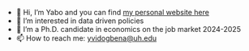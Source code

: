 - 👋 Hi, I’m Yabo and you can find [my personal website here](https://yabogv.github.io)
- 👀 I’m interested in data driven policies
- 🌱 I’m a Ph.D. candidate in economics on the job market 2024-2025
- 📫 How to reach me: yvidogbena@uh.edu

<!---
YaboGV/YaboGV is a ✨ special ✨ repository because its `README.md` (this file) appears on your GitHub profile.
You can click the Preview link to take a look at your changes.
--->
